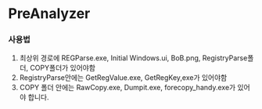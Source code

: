 # PreAnalyzer
### 사용법
1. 최상위 경로에 REGParse.exe, Initial Windows.ui, BoB.png, RegistryParse폴더, COPY폴더가 있어야함
2. RegistryParse안에는 GetRegValue.exe, GetRegKey,exe가 있어야함
3. COPY 폴더 안에는 RawCopy.exe, Dumpit.exe, forecopy_handy.exe가 있어야 합니다.
